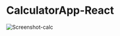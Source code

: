 # CalculatorApp-React

![Screenshot-calc](https://user-images.githubusercontent.com/103144221/174906884-080b5400-6612-497e-836d-e0ab46028c3b.png)
